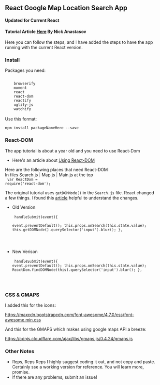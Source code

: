 ## React Google Map Location Search App 
#### Updated for Current React

#### Tutorial Article <a href="http://tutorialzine.com/2015/04/first-webapp-react/#comment-720101">Here</a> By  Nick Anastasov
Here you can follow the steps, and I have added the steps to have the app running with the current React version.


### Install 
Packages you need: <br>

<code> 
    browserify 
    moment
    react
    react-dom
    reactify
    uglify-js
    watchify
</code><br>
Use this format:<br>
<code>
npm install packageNameHere --save
</code>

### React-DOM 
The app tutorial is about a year old and you need to use React-Dom
- Here's an article about <a href="https://www.npmjs.com/package/react-dom">Using React-DOM</a><br>

Here are the following places that need React-DOM <br> 
In files Search.js | Map.js | Main.js
at the top <br>
<code> 
var ReactDom = require('react-dom');</code><br>

The original tutorial uses <code>getDOMNode()</code> in the <code>Search.js</code> file. 
React changed a few things. I found this <a href="http://stackoverflow.com/questions/33031516/reactjs-finddomnode-and-getdomnode-are-not-functions">article</a> helpful to understand the changes.

- Old Version <br>
<code><br>
handleSubmit(event){	
  	event.preventDefault();
		this.props.onSearch(this.state.value);
		this.getDOMNode().querySelector('input').blur();
},
</code>

- New Verison<br>
<code><br>
handleSubmit(event){
        event.preventDefault();
        this.props.onSearch(this.state.value);
        ReactDom.findDOMNode(this).querySelector('input').blur();
},
</code>

### CSS & GMAPS
I added this for the icons:

https://maxcdn.bootstrapcdn.com/font-awesome/4.7.0/css/font-awesome.min.css

And this for the GMAPS which makes using google maps API a breeze:

https://cdnjs.cloudflare.com/ajax/libs/gmaps.js/0.4.24/gmaps.js


### Other Notes 
- Reps, Reps Reps
I highly suggest coding it out, and not copy and paste. Certainly sse a working version for reference. 
You will learn more, promise. 
- If there are any problems, submit an issue! 


